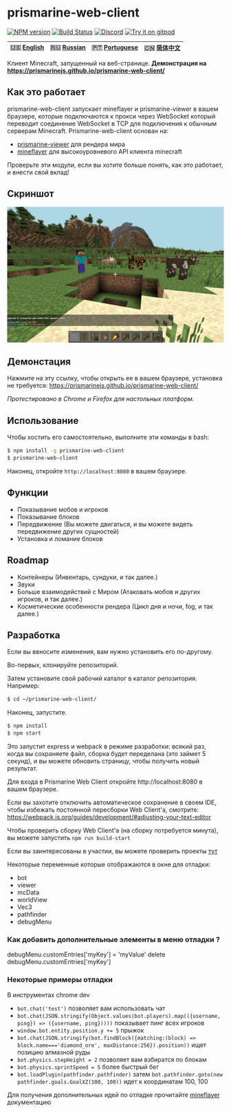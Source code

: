 # prismarine-web-client
[![NPM version](https://img.shields.io/npm/v/prismarine-web-client.svg)](http://npmjs.com/package/prismarine-web-client)
[![Build Status](https://github.com/PrismarineJS/prismarine-web-client/workflows/CI/badge.svg)](https://github.com/PrismarineJS/prismarine-web-client/actions?query=workflow%3A%22CI%22)
[![Discord](https://img.shields.io/badge/chat-on%20discord-brightgreen.svg)](https://discord.gg/GsEFRM8)
[![Try it on gitpod](https://img.shields.io/badge/try-on%20gitpod-brightgreen.svg)](https://gitpod.io/#https://github.com/PrismarineJS/prismarine-web-client)

| 🇺🇸 [English](README.md) | 🇷🇺 [Russian](README_RU.md)  | 🇵🇹 [Portuguese](README_PT.md) | 🇨🇳 [简体中文](README_zh_CN.md) |
| ----------------------- | -------------------------- | ---------------------------- | ------------------------------- |

Клиент Minecraft, запущенный на веб-странице. **Демонстрация на https://prismarinejs.github.io/prismarine-web-client/**


## Как это работает
prismarine-web-client запускает mineflayer и prismarine-viewer в вашем браузере, которые подключаются к прокси через WebSocket
который переводит соединение WebSocket в TCP для подключения к обычным серверам Minecraft. Prismarine-web-client основан на:
* [prismarine-viewer](https://github.com/PrismarineJS/prismarine-viewer) для рендера мира
* [mineflayer](https://github.com/PrismarineJS/mineflayer) для высокоуровневого API клиента minecraft

Проверьте эти модули, если вы хотите больше понять, как это работает, и внести свой вклад!

## Скриншот
![Screenshot of prismarine-web-client in action](screenshot.png)

## Демонстация
Нажмите на эту ссылку, чтобы открыть ее в вашем браузере, установка не требуется: https://prismarinejs.github.io/prismarine-web-client/

*Протестировано в Chrome и Firefox для настольных платформ.*

## Использование
Чтобы хостить его самостоятельно, выполните эти команды в bash:
```bash
$ npm install -g prismarine-web-client
$ prismarine-web-client
``` 
Наконец, откройте `http://localhost:8080` в вашем браузере.

## Функции

* Показывание мобов и игроков
* Показывание блоков 
* Передвижение (Вы можете двигаться, и вы можете видеть передвижение других сущностей)
* Установка и ломание блоков

## Roadmap
* Контейнеры (Инвентарь, сундуки, и так далее.)
* Звуки
* Больше взаимодействий с Миром (Атаковать мобов и других игроков, и так далее.)
* Косметические особенности рендера (Цикл дня и ночи, fog, и так далее.)

## Разработка

Если вы ввносите изменения, вам нужно установить его по-другому.

Во-первых, клонируйте репозиторий.

Затем установите свой рабочий каталог в каталог репозитория. Например:
```bash
$ cd ~/prismarine-web-client/
```

Наконец, запустите.

```bash
$ npm install
$ npm start
```

Это запустит express и webpack в режиме разработки: всякий раз, когда вы сохраняете файл, сборка будет переделана (это займет 5 секунд),
и вы можете обновить страницу, чтобы получить новый результат.

Для входа в Prismarine Web Client откройте http://localhost:8080 в вашем браузере.

Если вы захотите отключить автоматическое сохранение в своем IDE, чтобы избежать постоянной пересборки Web Client'а, смотрите: https://webpack.js.org/guides/development/#adjusting-your-text-editor

Чтобы проверить сборку Web Client'а (на сборку потребуется минута), вы можете запустить `npm run build-start`

Если вы заинтересованы в участии, вы можете проверить проекты [тут](https://github.com/PrismarineJS/prismarine-web-client/projects)

Некоторые переменные которые отображаются в окне для отладки:
* bot
* viewer
* mcData
* worldView
* Vec3
* pathfinder
* debugMenu

### Как добавить дополнительные элементы в меню отладки ?

debugMenu.customEntries['myKey'] = 'myValue'
delete debugMenu.customEntries['myKey']

### Некоторые примеры отладки

В инструментах chrome dev

* `bot.chat('test')` позволяет вам использовать чат
* `bot.chat(JSON.stringify(Object.values(bot.players).map(({username, ping}) => ({username, ping}))))` показывает пинг всех игроков
* `window.bot.entity.position.y += 5` прыжок
* `bot.chat(JSON.stringify(bot.findBlock({matching:(block) => block.name==='diamond_ore', maxDistance:256}).position))` ищет позицию алмазной руды
* `bot.physics.stepHeight = 2` позволяет вам взбиратся по блокам
* `bot.physics.sprintSpeed = 5` более быстрый бег
* `bot.loadPlugin(pathfinder.pathfinder)` затем `bot.pathfinder.goto(new pathfinder.goals.GoalXZ(100, 100))` идет к координатам 100, 100

Для получения дополнительных идей по отладке прочитайте [mineflayer](https://github.com/PrismarineJS/mineflayer) документацию
